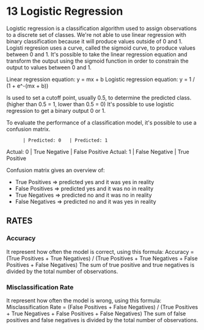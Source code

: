 # 13 Logistic Regression

Logistic regression is a classification algorithm used to assign observations to a discrete set of classes.
We're not able to use linear regression with binary classification because it will produce values outside of 0 and 1.
Logisti regresion uses a curve, called the sigmoid curve, to produce values between 0 and 1.
It's possible to take the linear regression equation and transform the output using the sigmoid function in order to constrain the output to values between 0 and 1.

Linear regression equation: y = mx + b
Logistic regression equation: y = 1 / (1 + e^-(mx + b))

Is used to set a cutoff point, usually 0.5, to determine the predicted class. (higher than 0.5 = 1, lower than 0.5 = 0)
It's possible to use logistic regression to get a binary output 0 or 1.

To evaluate the performance of a classification model, it's possible to use a confusion matrix.

          | Predicted: 0   | Predicted: 1
Actual: 0 | True Negative  | False Positive
Actual: 1 | False Negative | True Positive

Confusion matrix gives an overview of:
- True Positives => predicted yes and it was yes in reality
- False Positives => predicted yes and it was no in reality
- True Negatives => predicted no and it was no in reality
- False Negatives => predicted no and it was yes in reality

## RATES

### Accuracy
It represent how often the model is correct, using this formula:
Accuracy = (True Positives + True Negatives) / (True Positives + True Negatives + False Positives + False Negatives)
The sum of true positive and true negatives is divided by the total number of observations.

### Misclassification Rate
It represent how often the model is wrong, using this formula:
Misclassification Rate = (False Positives + False Negatives) / (True Positives + True Negatives + False Positives + False Negatives)
The sum of false positives and false negatives is divided by the total number of observations.

